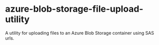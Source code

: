 # azure-blob-storage-file-upload-utility
A utility for uploading files to an Azure Blob Storage container using SAS urls.
